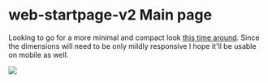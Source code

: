 <p align="center">

<h1>web-startpage-v2 Main page</h1>


  Looking to go for a more minimal and compact look [this time around](https://github.com/codencoding/web-startpage). Since the dimensions will need to be only mildly responsive I hope it'll be usable on mobile as well.


<img src="https://drive.google.com/uc?export=view&id=1QdsmtwHzVhPwG6TIubYfZnDhAso2NGmI">

</p>
